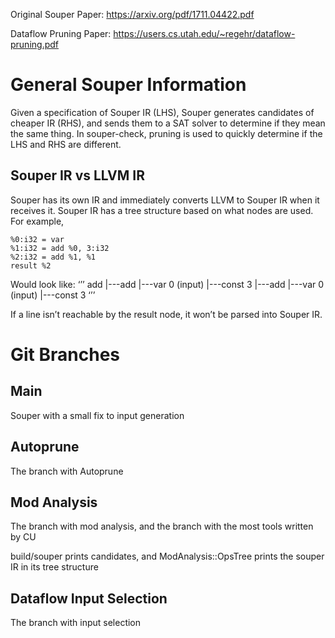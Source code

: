 Original Souper Paper:  https://arxiv.org/pdf/1711.04422.pdf

Dataflow Pruning Paper: https://users.cs.utah.edu/~regehr/dataflow-pruning.pdf

# General Souper Information

Given a specification of Souper IR (LHS), Souper generates candidates of cheaper IR (RHS), and sends them to a SAT solver to determine if they mean the same thing. In souper-check, pruning is used to quickly determine if the LHS and RHS are different.

## Souper IR vs LLVM IR

Souper has its own IR and immediately converts LLVM to Souper IR when it receives it. Souper IR has a tree structure based on what nodes are used. For example, 
```
%0:i32 = var
%1:i32 = add %0, 3:i32
%2:i32 = add %1, %1
result %2
``` 
Would look like:
‘’’
add
|---add
    |---var 0 (input)
    |---const 3
|---add
    |---var 0 (input)
    |---const 3
‘’’

If a line isn’t reachable by the result node, it won’t be parsed into Souper IR.

# Git Branches

## Main

Souper with a small fix to input generation

## Autoprune

The branch with Autoprune

## Mod Analysis

The branch with mod analysis, and the branch with the most tools written by CU

build/souper prints candidates, and ModAnalysis::OpsTree prints the souper IR in its tree structure

## Dataflow Input Selection

The branch with input selection

